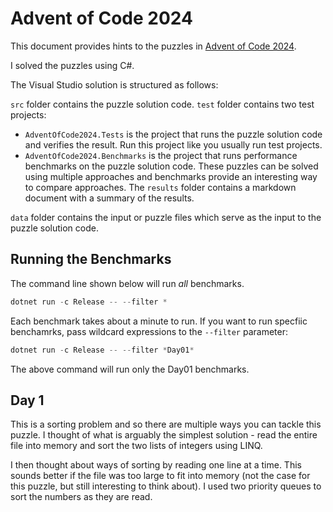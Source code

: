 # Advent of Code 2024

This document provides hints to the puzzles in [Advent of Code 2024](https://adventofcode.com/2024).

I solved the puzzles using C#.

The Visual Studio solution is structured as follows:

`src` folder contains the puzzle solution code.
`test` folder contains two test projects:

-   `AdventOfCode2024.Tests` is the project that runs the puzzle solution code and verifies the result. Run this project like you usually run test projects.
-   `AdventOfCode2024.Benchmarks` is the project that runs performance benchmarks on the puzzle solution code. These puzzles can be solved using multiple approaches and benchmarks provide an interesting way to compare approaches. The `results` folder contains a markdown document with a summary of the results.

`data` folder contains the input or puzzle files which serve as the input to the puzzle solution code.

## Running the Benchmarks

The command line shown below will run _all_ benchmarks.

```powershell
dotnet run -c Release -- --filter *
```

Each benchmark takes about a minute to run. If you want to run specfiic benchamrks, pass wildcard expressions to the `--filter` parameter:

```powershell
dotnet run -c Release -- --filter *Day01*
```

The above command will run only the Day01 benchmarks.

## Day 1

This is a sorting problem and so there are multiple ways you can tackle this puzzle. I thought of what is arguably the simplest solution - read the entire file into memory and sort the two lists of integers using LINQ.

I then thought about ways of sorting by reading one line at a time. This sounds better if the file was too large to fit into memory (not the case for this puzzle, but still interesting to think about). I used two priority queues to sort the numbers as they are read.
